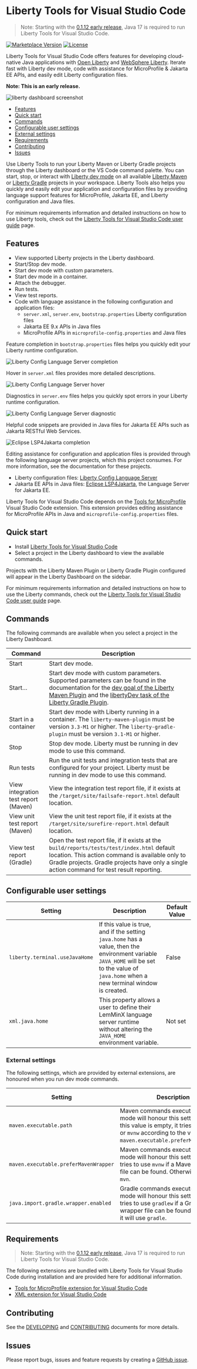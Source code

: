 # Liberty Tools for Visual Studio Code

> Note: Starting with the [0.1.12 early release](https://github.com/OpenLiberty/liberty-tools-vscode/releases/tag/0.1.12), Java 17 is required to run Liberty Tools for Visual Studio Code.

[![Marketplace Version](https://img.shields.io/visual-studio-marketplace/v/Open-Liberty.liberty-dev-vscode-ext?style=for-the-badge&label=VS%20Market "Current Release")](https://marketplace.visualstudio.com/items?itemName=Open-Liberty.liberty-dev-vscode-ext)
[![License](https://img.shields.io/github/license/OpenLiberty/liberty-tools-vscode?style=for-the-badge&logo=eclipse)](https://www.eclipse.org/legal/epl-2.0/)

Liberty Tools for Visual Studio Code offers features for developing cloud-native Java applications with [Open Liberty](https://openliberty.io/) and [WebSphere Liberty](https://www.ibm.com/products/websphere-liberty). Iterate fast with Liberty dev mode, code with assistance for MicroProfile & Jakarta EE APIs, and easily edit Liberty configuration files.

**Note: This is an early release.**

![liberty dashboard screenshot](/docs/screenshots/liberty_dashboard.png)

- [Features](#features)
- [Quick start](#quick-start)
- [Commands](#commands)
- [Configurable user settings](#configurable-user-settings)
- [External settings](#external-settings)
- [Requirements](#requirements)
- [Contributing](#contributing)
- [Issues](#issues)

Use Liberty Tools to run your Liberty Maven or Liberty Gradle projects through the Liberty dashboard or the VS Code command palette. You can start, stop, or interact with [Liberty dev mode](https://openliberty.io/docs/latest/development-mode.html) on all available [Liberty Maven](https://github.com/OpenLiberty/ci.maven/blob/master/docs/dev.md#dev) or [Liberty Gradle](https://github.com/OpenLiberty/ci.gradle/blob/master/docs/libertyDev.md) projects in your workspace. Liberty Tools also helps you quickly and easily edit your application and configuration files by providing language support features for MicroProfile, Jakarta EE, and Liberty configuration and Java files.

For minimum requirements information and detailed instructions on how to use Liberty tools, check out the [Liberty Tools for Visual Studio Code user guide](docs/user-guide.md) page.

## Features

- View supported Liberty projects in the Liberty dashboard.
- Start/Stop dev mode.
- Start dev mode with custom parameters.
- Start dev mode in a container.
- Attach the debugger.
- Run tests.
- View test reports.
- Code with language assistance in the following configuration and application files:
  - `server.xml`, `server.env`, `bootstrap.properties` Liberty configuration files
  - Jakarta EE 9.x APIs in Java files
  - MicroProfile APIs in `microprofile-config.properties` and Java files

Feature completion in `bootstrap.properties` files helps you quickly edit your Liberty runtime configuration.

![Liberty Config Language Server completion](/docs/screenshots/lcls_completion.png)

Hover in `server.xml` files provides more detailed descriptions.

![Liberty Config Language Server hover](/docs/screenshots/lcls_hover.png)

Diagnostics in `server.env` files helps you quickly spot errors in your Liberty runtime configuration.

![Liberty Config Language Server diagnostic](/docs/screenshots/lcls_diagnostics.png)

Helpful code snippets are provided in Java files for Jakarta EE APIs such as Jakarta RESTful Web Services.

![Eclipse LSP4Jakarta completion](/docs/screenshots/lsp4jakarta_completion.png)

Editing assistance for configuration and application files is provided through the following language server projects, which this project consumes. For more information, see the documentation for these projects.

- Liberty configuration files: [Liberty Config Language Server](https://github.com/OpenLiberty/liberty-language-server#liberty-config-language-server)
- Jakarta EE APIs in Java files:  [Eclipse LSP4Jakarta](https://github.com/eclipse/lsp4jakarta#eclipse-lsp4jakarta), the Language Server for Jakarta EE.

Liberty Tools for Visual Studio Code depends on the [Tools for MicroProfile](https://marketplace.visualstudio.com/items?itemName=redhat.vscode-microprofile) Visual Studio Code extension. This extension provides editing assistance for MicroProfile APIs in Java and `microprofile-config.properties` files.

## Quick start

- Install [Liberty Tools for Visual Studio Code](https://marketplace.visualstudio.com/items?itemName=Open-Liberty.liberty-dev-vscode-ext)
- Select a project in the Liberty dashboard to view the available commands.

Projects with the Liberty Maven Plugin or Liberty Gradle Plugin configured will appear in the Liberty Dashboard on the sidebar.

For minimum requirements information and detailed instructions on how to use the Liberty commands, check out the [Liberty Tools for Visual Studio Code user guide](docs/user-guide.md) page.

## Commands

The following commands are available when you select a project in the Liberty Dashboard.

| Command | Description |
| --- | --- |
| Start  | Start dev mode. |
| Start…​ | Start dev mode with custom parameters. Supported parameters can be found in the documentation for the [dev goal of the Liberty Maven Plugin](https://github.com/OpenLiberty/ci.maven/blob/master/docs/dev.md#dev) and the [libertyDev task of the Liberty Gradle Plugin](https://github.com/OpenLiberty/ci.gradle/blob/master/docs/libertyDev.md#command-line-parameters). |
| Start in a container | Start dev mode with Liberty running in a container. The `liberty-maven-plugin` must be version `3.3-M1` or higher. The `liberty-gradle-plugin` must be version `3.1-M1` or higher. |
| Stop | Stop dev mode. Liberty must be running in dev mode to use this command. |
| Run tests | Run the unit tests and integration tests that are configured for your project. Liberty must be running in dev mode to use this command. |
| View integration test report (Maven) | View the integration test report file, if it exists at the  `/target/site/failsafe-report.html` default location.  |
| View unit test report (Maven) | View the unit test report file, if it exists at the `/target/site/surefire-report.html` default location. |
| View test report (Gradle) | Open the test report file, if it exists at the `build/reports/tests/test/index.html` default location. This action command is available only to Gradle projects. Gradle projects have only a single action command for test result reporting. |

## Configurable user settings

| Setting | Description | Default Value |
| --- | --- | --- |
| `liberty.terminal.useJavaHome` | If this value is true, and if the setting `java.home` has a value, then the environment variable `JAVA_HOME` will be set to the value of `java.home` when a new terminal window is created. | False         |
| `xml.java.home` | This property allows a user to define their LemMinX language server runtime without altering the `JAVA_HOME` environment variable.  | Not set |

### External settings

The following settings, which are provided by external extensions, are honoured when you run dev mode commands.

| Setting | Description | Provided By |
| --- | --- | --- |
| `maven.executable.path` | Maven commands executed by dev mode will honour this setting. When this value is empty, it tries to use `mvn` or `mvnw` according to the value of `maven.executable.preferMavenWrapper`. | [Maven for Java extension](https://marketplace.visualstudio.com/items?itemName=vscjava.vscode-maven) |
| `maven.executable.preferMavenWrapper` | Maven commands executed by dev mode will honour this setting. If true, it tries to use `mvnw` if a Maven wrapper file can be found. Otherwise it will use `mvn`. | [Maven for Java extension](https://marketplace.visualstudio.com/items?itemName=vscjava.vscode-maven) |
| `java.import.gradle.wrapper.enabled` | Gradle commands executed by dev mode will honour this setting. If true, it tries to use `gradlew` if a Gradle wrapper file can be found. Otherwise it will use `gradle`. | [Language support for Java extension](https://marketplace.visualstudio.com/items?itemName=redhat.java) |

## Requirements

> Note: Starting with the [0.1.12 early release](https://github.com/OpenLiberty/liberty-tools-vscode/releases/tag/0.1.12), Java 17 is required to run Liberty Tools for Visual Studio Code.

The following extensions are bundled with Liberty Tools for Visual Studio Code during installation and are provided here for additional information.

- [Tools for MicroProfile extension for Visual Studio Code](https://marketplace.visualstudio.com/items?itemName=redhat.vscode-microprofile)
- [XML extension for Visual Studio Code](https://marketplace.visualstudio.com/items?itemName=redhat.vscode-xml)

## Contributing

See the [DEVELOPING](DEVELOPING.md) and [CONTRIBUTING](CONTRIBUTING.md) documents for more details.

## Issues

Please report bugs, issues and feature requests by creating
a [GitHub issue](https://github.com/OpenLiberty/liberty-tools-vscode/issues).